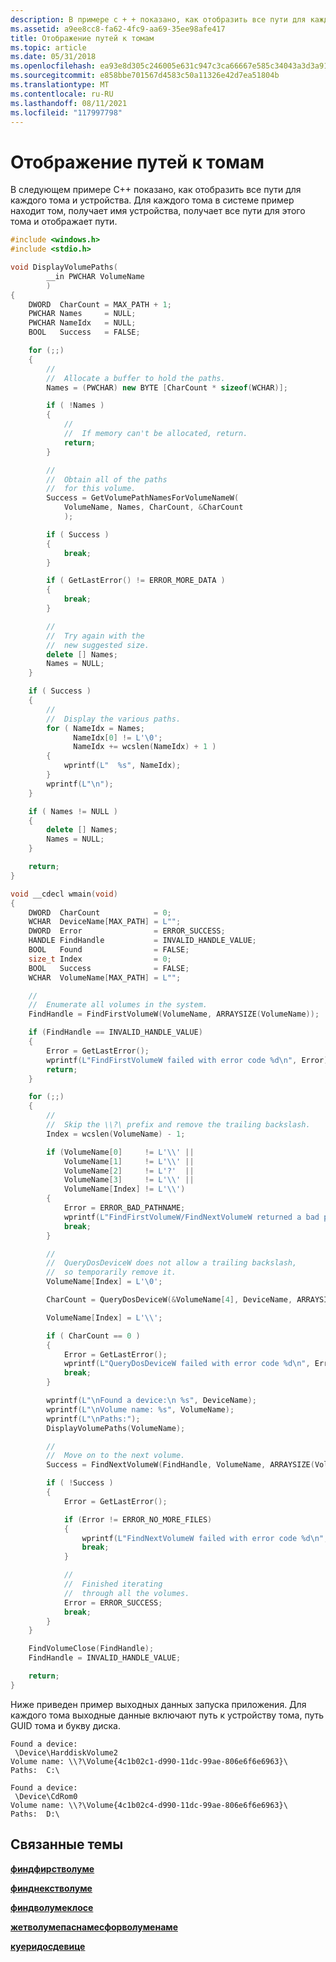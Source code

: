 ```yaml
---
description: В примере с + + показано, как отобразить все пути для каждого тома и устройства. Для каждого тома в системе пример находит том, получает имя устройства, получает все пути для этого тома и отображает пути.
ms.assetid: a9ee8cc8-fa62-4fc9-aa69-35ee98afe417
title: Отображение путей к томам
ms.topic: article
ms.date: 05/31/2018
ms.openlocfilehash: ea93e8d305c246005e631c947c3ca66667e585c34043a3d3a91f160d7639748c
ms.sourcegitcommit: e858bbe701567d4583c50a11326e42d7ea51804b
ms.translationtype: MT
ms.contentlocale: ru-RU
ms.lasthandoff: 08/11/2021
ms.locfileid: "117997798"
---
```

# <a name="displaying-volume-paths"></a>Отображение путей к томам

В следующем примере C++ показано, как отобразить все пути для каждого тома и устройства. Для каждого тома в системе пример находит том, получает имя устройства, получает все пути для этого тома и отображает пути.


```C++
#include <windows.h>
#include <stdio.h>

void DisplayVolumePaths(
        __in PWCHAR VolumeName
        )
{
    DWORD  CharCount = MAX_PATH + 1;
    PWCHAR Names     = NULL;
    PWCHAR NameIdx   = NULL;
    BOOL   Success   = FALSE;

    for (;;) 
    {
        //
        //  Allocate a buffer to hold the paths.
        Names = (PWCHAR) new BYTE [CharCount * sizeof(WCHAR)];

        if ( !Names ) 
        {
            //
            //  If memory can't be allocated, return.
            return;
        }

        //
        //  Obtain all of the paths
        //  for this volume.
        Success = GetVolumePathNamesForVolumeNameW(
            VolumeName, Names, CharCount, &CharCount
            );

        if ( Success ) 
        {
            break;
        }

        if ( GetLastError() != ERROR_MORE_DATA ) 
        {
            break;
        }

        //
        //  Try again with the
        //  new suggested size.
        delete [] Names;
        Names = NULL;
    }

    if ( Success )
    {
        //
        //  Display the various paths.
        for ( NameIdx = Names; 
              NameIdx[0] != L'\0'; 
              NameIdx += wcslen(NameIdx) + 1 ) 
        {
            wprintf(L"  %s", NameIdx);
        }
        wprintf(L"\n");
    }

    if ( Names != NULL ) 
    {
        delete [] Names;
        Names = NULL;
    }

    return;
}

void __cdecl wmain(void)
{
    DWORD  CharCount            = 0;
    WCHAR  DeviceName[MAX_PATH] = L"";
    DWORD  Error                = ERROR_SUCCESS;
    HANDLE FindHandle           = INVALID_HANDLE_VALUE;
    BOOL   Found                = FALSE;
    size_t Index                = 0;
    BOOL   Success              = FALSE;
    WCHAR  VolumeName[MAX_PATH] = L"";

    //
    //  Enumerate all volumes in the system.
    FindHandle = FindFirstVolumeW(VolumeName, ARRAYSIZE(VolumeName));

    if (FindHandle == INVALID_HANDLE_VALUE)
    {
        Error = GetLastError();
        wprintf(L"FindFirstVolumeW failed with error code %d\n", Error);
        return;
    }

    for (;;)
    {
        //
        //  Skip the \\?\ prefix and remove the trailing backslash.
        Index = wcslen(VolumeName) - 1;

        if (VolumeName[0]     != L'\\' ||
            VolumeName[1]     != L'\\' ||
            VolumeName[2]     != L'?'  ||
            VolumeName[3]     != L'\\' ||
            VolumeName[Index] != L'\\') 
        {
            Error = ERROR_BAD_PATHNAME;
            wprintf(L"FindFirstVolumeW/FindNextVolumeW returned a bad path: %s\n", VolumeName);
            break;
        }

        //
        //  QueryDosDeviceW does not allow a trailing backslash,
        //  so temporarily remove it.
        VolumeName[Index] = L'\0';

        CharCount = QueryDosDeviceW(&VolumeName[4], DeviceName, ARRAYSIZE(DeviceName)); 

        VolumeName[Index] = L'\\';

        if ( CharCount == 0 ) 
        {
            Error = GetLastError();
            wprintf(L"QueryDosDeviceW failed with error code %d\n", Error);
            break;
        }

        wprintf(L"\nFound a device:\n %s", DeviceName);
        wprintf(L"\nVolume name: %s", VolumeName);
        wprintf(L"\nPaths:");
        DisplayVolumePaths(VolumeName);

        //
        //  Move on to the next volume.
        Success = FindNextVolumeW(FindHandle, VolumeName, ARRAYSIZE(VolumeName));

        if ( !Success ) 
        {
            Error = GetLastError();

            if (Error != ERROR_NO_MORE_FILES) 
            {
                wprintf(L"FindNextVolumeW failed with error code %d\n", Error);
                break;
            }

            //
            //  Finished iterating
            //  through all the volumes.
            Error = ERROR_SUCCESS;
            break;
        }
    }

    FindVolumeClose(FindHandle);
    FindHandle = INVALID_HANDLE_VALUE;

    return;
}
```



Ниже приведен пример выходных данных запуска приложения. Для каждого тома выходные данные включают путь к устройству тома, путь GUID тома и букву диска.

``` syntax
Found a device:
 \Device\HarddiskVolume2
Volume name: \\?\Volume{4c1b02c1-d990-11dc-99ae-806e6f6e6963}\
Paths:  C:\

Found a device:
 \Device\CdRom0
Volume name: \\?\Volume{4c1b02c4-d990-11dc-99ae-806e6f6e6963}\
Paths:  D:\
```

## <a name="related-topics"></a>Связанные темы

<dl> <dt>

[**финдфирстволуме**](/windows/desktop/api/FileAPI/nf-fileapi-findfirstvolumew)
</dt> <dt>

[**финднекстволуме**](/windows/desktop/api/FileAPI/nf-fileapi-findnextvolumew)
</dt> <dt>

[**финдволумеклосе**](/windows/desktop/api/FileAPI/nf-fileapi-findvolumeclose)
</dt> <dt>

[**жетволумепаснамесфорволуменаме**](/windows/desktop/api/FileAPI/nf-fileapi-getvolumepathnamesforvolumenamew)
</dt> <dt>

[**куеридосдевице**](/windows/desktop/api/FileAPI/nf-fileapi-querydosdevicew)
</dt> </dl>

 

 



